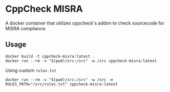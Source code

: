 # CppCheck MISRA

A docker container that utilizes cppcheck's addon to check sourcecode for MISRA compliance.

## Usage

```shell
docker build -t cppcheck-misra:latest .
docker run --rm -v "$(pwd)/src:/src" -w /src cppcheck-misra:latest 
```

Using custom `rules.txt`

```shell
docker run --rm -v "$(pwd)/src:/src" -w /src -e RULES_PATH="/src/rules.txt" cppcheck-misra:latest 
```